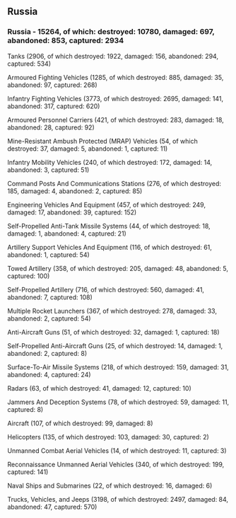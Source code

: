 
 
 ## Russia
 
 ### Russia - 15264, of which: destroyed: 10780, damaged: 697, abandoned: 853, captured: 2934

 

 

 Tanks (2906, of which destroyed: 1922, damaged: 156, abandoned: 294, captured: 534)

 Armoured Fighting Vehicles (1285, of which destroyed: 885, damaged: 35, abandoned: 97, captured: 268)

 Infantry Fighting Vehicles (3773, of which destroyed: 2695, damaged: 141, abandoned: 317, captured: 620)

 Armoured Personnel Carriers (421, of which destroyed: 283, damaged: 18, abandoned: 28, captured: 92)

 Mine-Resistant Ambush Protected (MRAP) Vehicles (54, of which destroyed: 37, damaged: 5, abandoned: 1, captured: 11)

 Infantry Mobility Vehicles (240, of which destroyed: 172, damaged: 14, abandoned: 3, captured: 51)

 Command Posts And Communications Stations (276, of which destroyed: 185, damaged: 4, abandoned: 2, captured: 85)

 Engineering Vehicles And Equipment (457, of which destroyed: 249, damaged: 17, abandoned: 39, captured: 152)

 Self-Propelled Anti-Tank Missile Systems (44, of which destroyed: 18, damaged: 1, abandoned: 4, captured: 21)

 Artillery Support Vehicles And Equipment (116, of which destroyed: 61, abandoned: 1, captured: 54)

 Towed Artillery (358, of which destroyed: 205, damaged: 48, abandoned: 5, captured: 100)

 Self-Propelled Artillery (716, of which destroyed: 560, damaged: 41, abandoned: 7, captured: 108)

 Multiple Rocket Launchers (367, of which destroyed: 278, damaged: 33, abandoned: 2, captured: 54)

 Anti-Aircraft Guns (51, of which destroyed: 32, damaged: 1, captured: 18)

 Self-Propelled Anti-Aircraft Guns (25, of which destroyed: 14, damaged: 1, abandoned: 2, captured: 8)

 Surface-To-Air Missile Systems (218, of which destroyed: 159, damaged: 31, abandoned: 4, captured: 24)

 Radars (63, of which destroyed: 41, damaged: 12, captured: 10)

 Jammers And Deception Systems (78, of which destroyed: 59, damaged: 11, captured: 8)

 Aircraft (107, of which destroyed: 99, damaged: 8)

 Helicopters (135, of which destroyed: 103, damaged: 30, captured: 2)

 Unmanned Combat Aerial Vehicles (14, of which destroyed: 11, captured: 3)

 Reconnaissance Unmanned Aerial Vehicles (340, of which destroyed: 199, captured: 141)

 Naval Ships and Submarines (22, of which destroyed: 16, damaged: 6)

 Trucks, Vehicles, and Jeeps (3198, of which destroyed: 2497, damaged: 84, abandoned: 47, captured: 570)

